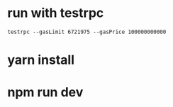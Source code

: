 # run with testrpc
```
testrpc --gasLimit 6721975 --gasPrice 100000000000
```
# yarn install
# npm run dev
